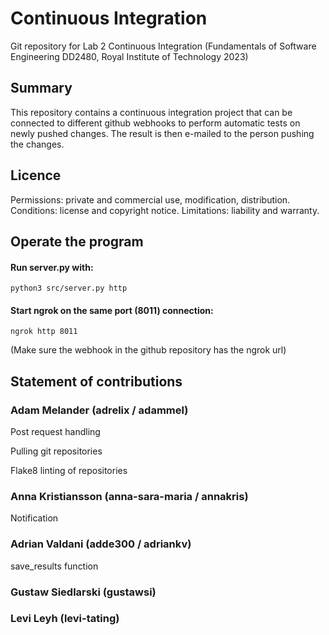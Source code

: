 # Continuous Integration 
Git repository for Lab 2 Continuous Integration (Fundamentals of Software Engineering DD2480, Royal Institute of Technology 2023) 
  
## Summary  
This repository contains a continuous integration project that can be connected to different github webhooks to perform automatic tests on newly pushed changes. The result is then e-mailed to the person pushing the changes.  

## Licence
Permissions: private and commercial use, modification, distribution.
Conditions: license and copyright notice.
Limitations: liability and warranty. 
 
## Operate the program
#### Run server.py with: 
```
python3 src/server.py http
``` 
#### Start ngrok on the same port (8011) connection: 
```
ngrok http 8011 
``` 
(Make sure the webhook in the github repository has the ngrok url) 

## Statement of contributions 

### Adam Melander (adrelix / adammel)
Post request handling 

Pulling git repositories

Flake8 linting of repositories  

### Anna Kristiansson (anna-sara-maria / annakris) 
 
Notification

### Adrian Valdani (adde300 / adriankv)
save_results function

### Gustaw Siedlarski (gustawsi)

### Levi Leyh (levi-tating)

